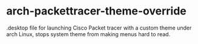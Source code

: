 # arch-packettracer-theme-override
.desktop file for launching Cisco Packet tracer with a custom theme under arch Linux, stops system theme from making menus hard to read.
